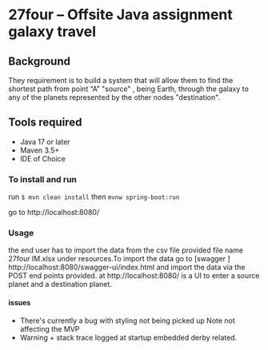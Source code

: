 # 27four – Offsite Java assignment galaxy travel

## Background 
They requirement is to build a system that will allow them to find the shortest path from point “A” "source" ,
being Earth, through the galaxy to any of the planets represented by the other nodes "destination". 
## Tools required
- Java 17 or later
- Maven 3.5+ 
- IDE of Choice
### To install and run
run
``$ mvn clean install``
then
``mvnw spring-boot:run``

go to http://localhost:8080/
### Usage
 the end user has to import the data from the csv file provided file name 27four IM.xlsx under resources.To import the data go to [swagger ] http://localhost:8080/swagger-ui/index.html and import the data via the POST end points provided.
 at http://localhost:8080/ is a UI to enter a source planet and a destination planet.

 #### issues
 - There's currently a bug with styling not being picked up Note not affecting the MVP
 - Warning + stack trace logged at startup embedded derby related.

 

